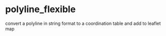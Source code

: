 # polyline_flexible
convert a polyline in string format to a coordination table and add to leaflet map
